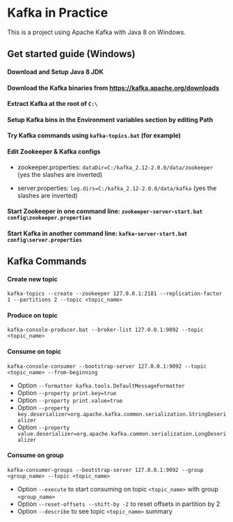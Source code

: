 # Kafka in Practice
This is a project using Apache Kafka with Java 8 on Windows.

## Get started guide (Windows)

#### Download and Setup Java 8 JDK

#### Download the Kafka binaries from https://kafka.apache.org/downloads

#### Extract Kafka at the root of ```C:\```

#### Setup Kafka bins in the Environment variables section by editing Path

#### Try Kafka commands using ```kafka-topics.bat``` (for example)

#### Edit Zookeeper & Kafka configs

- zookeeper.properties: ```dataDir=C:/kafka_2.12-2.0.0/data/zookeeper``` (yes the slashes are inverted)

- server.properties: ```log.dirs=C:/kafka_2.12-2.0.0/data/kafka``` (yes the slashes are inverted)

#### Start Zookeeper in one command line: ```zookeeper-server-start.bat config\zookeeper.properties```

#### Start Kafka in another command line: ```kafka-server-start.bat config\server.properties```

## Kafka Commands

#### Create new topic

```kafka-topics --create --zookeeper 127.0.0.1:2181 --replication-factor 1 --partitions 2 --topic <topic_name>```

#### Produce on topic

```kafka-console-producer.bat --broker-list 127.0.0.1:9092 --topic <topic_name>```

#### Consume on topic

```kafka-console-consumer --bootstrap-server 127.0.0.1:9092 --topic <topic_name> --from-beginning```
- Option ```--formatter kafka.tools.DefaultMessageFormatter```
- Option ```--property print.key=true```
- Option ```--property print.value=true```
- Option ```--property key.deserializer=org.apache.kafka.common.serialization.StringDeserializer```
- Option ```--property value.deserializer=org.apache.kafka.common.serialization.LongDeserializer```

#### Consume on group

```kafka-consumer-groups --bootstrap-server 127.0.0.1:9092 --group <group_name> --topic <topic_name>```
- Option ```--execute``` to start consuming on topic ```<topic_name>``` with group ```<group_name>```
- Option ```--reset-offsets --shift-by -2``` to reset offsets in partition by 2
- Option ```--describe``` to see topic ```<topic_name>``` summary
